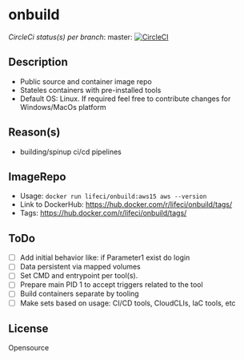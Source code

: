 # onbuild
_CircleCi status(s) per branch_: master: [![CircleCI](https://circleci.com/gh/lifeci/onbuild/tree/master.svg?style=svg&circle-token=557f30802090af8463e309bd664ae03c67a528fd)](https://circleci.com/gh/lifeci/onbuild/tree/master)

## Description
- Public source and container image repo
- Stateles containers with pre-installed tools
- Default OS: Linux.  If required feel free to contribute changes for Windows/MacOs platform

## Reason(s)
- building/spinup ci/cd pipelines

## ImageRepo
- Usage: `docker run lifeci/onbuild:aws15 aws --version`
- Link to DockerHub: https://hub.docker.com/r/lifeci/onbuild/tags/
- Tags: https://hub.docker.com/r/lifeci/onbuild/tags/

## ToDo
 - [ ] Add initial behavior like: if Parameter1 exist do login
 - [ ] Data persistent via mapped volumes
 - [ ] Set CMD and entrypoint per tool(s).
 - [ ] Prepare main PID 1 to accept triggers related to the tool
 - [ ] Build containers separate by tooling
 - [ ] Make sets based on usage: CI/CD tools, CloudCLIs, IaC tools, etc
 
 ## License
 Opensource

